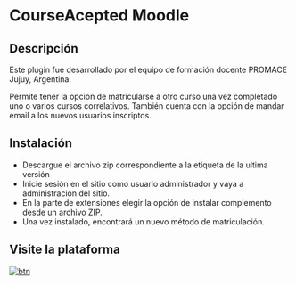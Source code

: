 # CourseAcepted Moodle

## Descripción

Este plugin fue desarrollado por el equipo de formación docente PROMACE Jujuy, Argentina.

Permite tener la opción de matricularse a otro curso una vez completado uno o varios cursos correlativos.
También cuenta con la opción de mandar email a los nuevos usuarios inscriptos.

## Instalación

- Descargue el archivo zip correspondiente a la etiqueta de la ultima versión
- Inicie sesión en el sitio como usuario administrador y vaya a administración del sitio.
- En la parte de extensiones elegir la opción de instalar complemento desde un archivo ZIP.
- Una vez instalado, encontrará un nuevo método de matriculación.

## Visite la plataforma

[![btn](https://promace.jujuy.edu.ar/wp-content/uploads/2023/02/logo.svg)](https://promace.jujuy.edu.ar/)
